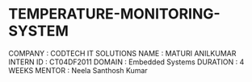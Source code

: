 # TEMPERATURE-MONITORING-SYSTEM
COMPANY : CODTECH IT SOLUTIONS
NAME : MATURI ANILKUMAR
INTERN ID : CT04DF2011 
DOMAIN : Embedded Systems 
DURATION : 4 WEEKS 
MENTOR : Neela Santhosh Kumar
